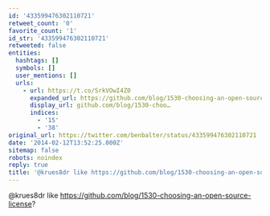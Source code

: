 ```yaml
---
id: '433599476302110721'
retweet_count: '0'
favorite_count: '1'
id_str: '433599476302110721'
retweeted: false
entities:
  hashtags: []
  symbols: []
  user_mentions: []
  urls:
    - url: https://t.co/SrkVOwI4Z0
      expanded_url: https://github.com/blog/1530-choosing-an-open-source-license
      display_url: github.com/blog/1530-choo…
      indices:
        - '15'
        - '38'
original_url: https://twitter.com/benbalter/status/433599476302110721
date: '2014-02-12T13:52:25.000Z'
sitemap: false
robots: noindex
reply: true
title: '@krues8dr like https://github.com/blog/1530-choosing-an-open-source-license?'
---
```


@krues8dr like https://github.com/blog/1530-choosing-an-open-source-license?